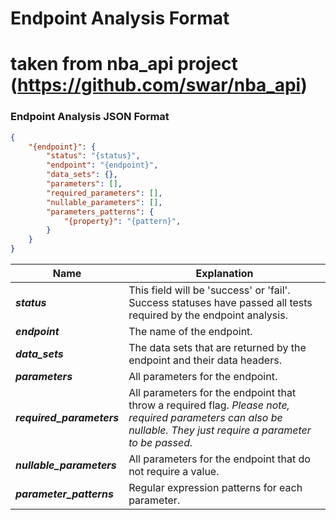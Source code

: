 # Endpoint Analysis Format
# taken from nba_api project (https://github.com/swar/nba_api)

### Endpoint Analysis JSON Format
```json
{
    "{endpoint}": {
        "status": "{status}",
        "endpoint": "{endpoint}",
        "data_sets": {},
        "parameters": [],
        "required_parameters": [],
        "nullable_parameters": [],
        "parameters_patterns": {
            "{property}": "{pattern}",
        }
    }
}
```

Name | Explanation
------------ | -------------
_**status**_ | This field will be 'success' or 'fail'. Success statuses have passed all tests required by the endpoint analysis.
_**endpoint**_ | The name of the endpoint.
_**data_sets**_ | The data sets that are returned by the endpoint and their data headers.
_**parameters**_ | All parameters for the endpoint.
_**required_parameters**_ | All parameters for the endpoint that throw a required flag. _Please note, required parameters can also be nullable. They just require a parameter to be passed._
_**nullable_parameters**_ | All parameters for the endpoint that do not require a value.
_**parameter_patterns**_ | Regular expression patterns for each parameter.
